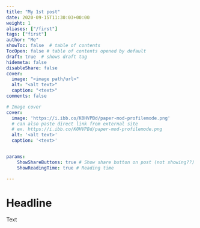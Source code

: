 ```yaml
---
title: "My 1st post"
date: 2020-09-15T11:30:03+00:00
weight: 1
aliases: ["/first"]
tags: ["first"]
author: "Me"
showToc: false  # table of contents
TocOpen: false # table of contents opened by default 
draft: true  # shows draft tag 
hidemeta: false
disableShare: false
cover:
  image: "<image path/url>"
  alt: "<alt text>"
  caption: "<text>"
comments: false

# Image cover
cover:
  image: 'https://i.ibb.co/K0HVPBd/paper-mod-profilemode.png'
  # can also paste direct link from external site
  # ex. https://i.ibb.co/K0HVPBd/paper-mod-profilemode.png
  alt: '<alt text>'
  caption: '<text>'


params:
    ShowShareButtons: true # Show share button on post (not showing??)
    ShowReadingTime: true # Reading time

---
```


# Headline

Text
